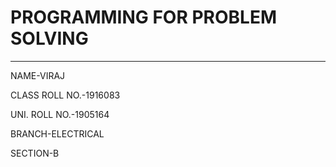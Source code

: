 # PROGRAMMING FOR PROBLEM SOLVING
-------
NAME-VIRAJ

CLASS ROLL NO.-1916083

UNI. ROLL NO.-1905164

BRANCH-ELECTRICAL

SECTION-B
